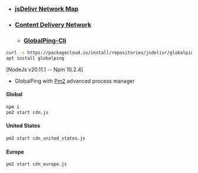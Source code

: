 * ### [jsDelivr Network Map](https://www.jsdelivr.com/network#map)
* ### [Content Delivery Network](https://en.wikipedia.org/wiki/Content_delivery_network)


  * ### [GlobalPing-Cli](https://github.com/jsdelivr/globalping-cli)
```bash
curl -s https://packagecloud.io/install/repositories/jsdelivr/globalping/script.deb.sh | sudo bash
apt install globalping
```

[NodeJs v20.11.1 -- Npm 10.2.4]
* GlobalPing with [Pm2](https://pm2.keymetrics.io/) advanced process manager

#### Global
```bash
npm i
pm2 start cdn.js
```
#### United States
```bash
pm2 start cdn_united_states.js
```
#### Europe
```bash
pm2 start cdn_europe.js
```
